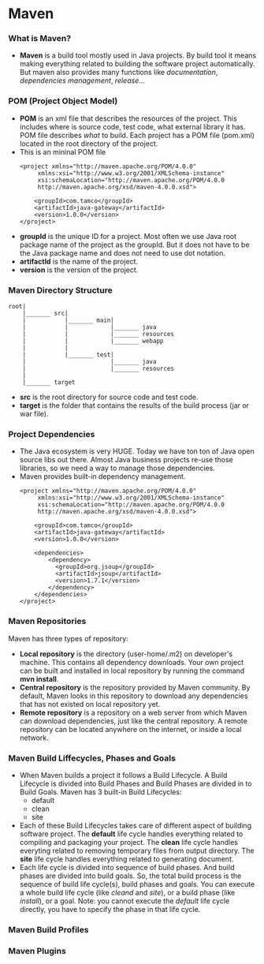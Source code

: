 # Maven

### What is Maven?
* **Maven** is a build tool mostly used in Java projects. By build tool it means making everything related to building the software project automatically. But maven also provides many functions like *documentation*, *dependencies management*, *release*...

### POM (Project Object Model)
* **POM** is an xml file that describes the resources of the project. This includes where is source code, test code, what external library it has. POM file describes *what* to build. Each project has a POM file (pom.xml) located in the root directory of the project.
* This is an mininal POM file
    ```
    <project xmlns="http://maven.apache.org/POM/4.0.0"
         xmlns:xsi="http://www.w3.org/2001/XMLSchema-instance"
         xsi:schemaLocation="http://maven.apache.org/POM/4.0.0
         http://maven.apache.org/xsd/maven-4.0.0.xsd">

        <groupId>com.tamco</groupId>
        <artifactId>java-gateway</artifactId>
        <version>1.0.0</version>
    </project>
    ```
* **groupId** is the unique ID for a project. Most often we use Java root package name of the project as the groupId. But it does not have to be the Java package name and does not need to use dot notation.
* **artifactId** is the name of the project.
* **version** is the version of the project.

### Maven Directory Structure
    root|
        |_______ src|
        |           |_______ main|
        |           |            |_______ java
        |           |            |_______ resources
        |           |            |_______ webapp
        |           |
        |           |_______ test|
        |                        |_______ java
        |                        |_______ resources
        |
        |_______ target
        
* **src** is the root directory for source code and test code.
* **target** is the folder that contains the results of the build process (jar or war file).

### Project Dependencies
* The Java ecosystem is very HUGE. Today we have ton ton of Java open source libs out there. Almost Java business projects re-use those libraries, so we need a way to manage those dependencies.
* Maven provides built-in dependency management.
    ```
    <project xmlns="http://maven.apache.org/POM/4.0.0"
         xmlns:xsi="http://www.w3.org/2001/XMLSchema-instance"
         xsi:schemaLocation="http://maven.apache.org/POM/4.0.0
         http://maven.apache.org/xsd/maven-4.0.0.xsd">

        <groupId>com.tamco</groupId>
        <artifactId>java-gateway</artifactId>
        <version>1.0.0</version>

        <dependencies>
            <dependency>
              <groupId>org.jsoup</groupId>
              <artifactId>jsoup</artifactId>
              <version>1.7.1</version>
            </dependency>
        </dependencies>
    </project>
    ```

### Maven Repositories
Maven has three types of repository:
* **Local repository** is the directory (user-home/.m2) on developer's machine. This contains all dependency downloads. Your own project can be built and installed in local repository by running the command **mvn install**.
* **Central repository** is the repository provided by Maven community. By default, Maven looks in this repository to download any dependencies that has not existed on local repository yet.
* **Remote repository** is a repository on a web server from which Maven can download dependencies, just like the central repository. A remote repository can be located anywhere on the internet, or inside a local network.



### Maven Build Liffecycles, Phases and Goals
* When Maven builds a project it follows a Build Lifecycle. A Build Lifecycle is divided into Build Phases and Build Phases are divided in to Build Goals.
Maven has 3 built-in Build Lifecycles:
    * default
    * clean
    * site
* Each of these Build Lifecycles takes care of different aspect of building software project. The **default** life cycle handles everything related to compiling and packaging your project. The **clean** life cycle handles everyting related to removing temporary files from output directory. The **site** life cycle handles everything related to generating document.
* Each life cycle is divided into sequence of build phases. And build phases are divided into build goals. So, the total build process is the sequence of build life cycle(s), build phases and goals. You can execute a whole build life cycle (like *cleand* and *site*), or a build phase (like *install*), or a goal. Note: you cannot execute the *default* life cycle directly, you have to specify the phase in that life cycle.



### Maven Build Profiles

### Maven Plugins
